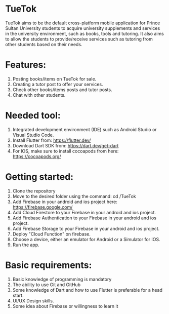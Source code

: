 # TueTok 
TueTok aims to be the default cross-platform mobile application for Prince Sultan University students to acquire university supplements and services in the university environment, such as books, tools and tutoring. It also aims to allow the students to provide/receive services such as tutoring from other students based on their needs.
# Features:
1. Posting books/items on TueTok for sale.
2. Creating a tutor post to offer your services.
3. Check other books/items posts and tutor posts.
4. Chat with other students.

# Needed tool:
1. Integrated development environment (IDE) such as Android Studio or Visual Studio Code.
2. Install Flutter from: https://flutter.dev/
3. Download Dart SDK from: https://dart.dev/get-dart
4. For IOS, make sure to install cocoapods from here: https://cocoapods.org/

# Getting started:
1. Clone the repository
2. Move to the desired folder using the command: cd /TueTok
3. Add Firebase in your android and ios project here: https://firebase.google.com/
4. Add Cloud Firestore to your Firebase in your android and ios project.
5. Add  Firebase Authentication to your Firebase in your android and ios project.
6. Add Firebase Storage to your Firebase in your android and ios project.
7. Deploy "Cloud Function" on firebase.
8. Choose a device, either an emulator for Android or a Simulator for IOS.
9. Run the app.
# Basic requirements:
1. Basic knowledge of programming is mandatory
2. The ability to use Git and GitHub
3. Some knowledge of Dart and how to use Flutter is preferable for a head start.
4. UI/UX Design skills.
5. Some idea about Firebase or willingness to learn it
